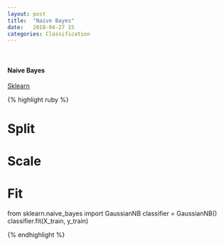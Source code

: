 ```yaml
---
layout: post
title:  "Naive Bayes"
date:   2018-04-27 15
categories: Classification
---
```

<br />
<h4>Naive Bayes</h4>
<a href="http://scikit-learn.org/stable/modules/naive_bayes.html">
Sklearn
</a>

{% highlight ruby %}

# Split
# Scale

# Fit
from sklearn.naive_bayes import GaussianNB
classifier = GaussianNB()
classifier.fit(X_train, y_train)

{% endhighlight %}
